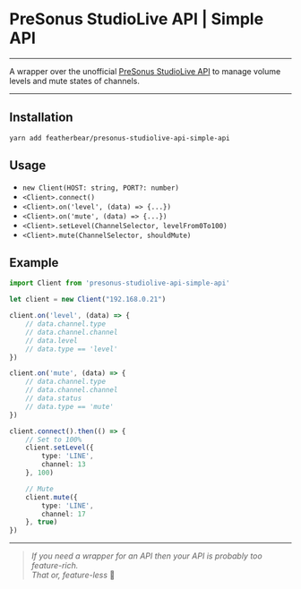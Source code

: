 # PreSonus StudioLive API | Simple API
---

A wrapper over the unofficial [PreSonus StudioLive API](https://featherbear.cc/presonus-studiolive-api/) to manage volume levels and mute states of channels.

---

## Installation

`yarn add featherbear/presonus-studiolive-api-simple-api`

## Usage

* `new Client(HOST: string, PORT?: number)`
* `<Client>.connect()`
* `<Client>.on('level', (data) => {...})`
* `<Client>.on('mute', (data) => {...})`
* `<Client>.setLevel(ChannelSelector, levelFrom0To100)`
* `<Client>.mute(ChannelSelector, shouldMute)`

## Example

```ts
import Client from 'presonus-studiolive-api-simple-api'

let client = new Client("192.168.0.21")

client.on('level', (data) => {
    // data.channel.type
    // data.channel.channel
    // data.level
    // data.type == 'level'
})

client.on('mute', (data) => {
    // data.channel.type
    // data.channel.channel
    // data.status
    // data.type == 'mute'
})

client.connect().then(() => {
    // Set to 100%
    client.setLevel({
        type: 'LINE',
        channel: 13
    }, 100)

    // Mute
    client.mute({
        type: 'LINE',
        channel: 17
    }, true)
})
```

---

> _If you need a wrapper for an API then your API is probably too feature-rich._  
> _That or, feature-less_ 🤔
